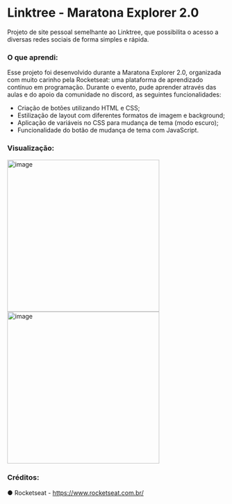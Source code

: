 # Linktree - Maratona Explorer 2.0

Projeto de site pessoal semelhante ao Linktree, que possibilita o acesso a diversas redes sociais de forma simples e rápida.

### O que aprendi:

Esse projeto foi desenvolvido durante a Maratona Explorer 2.0, organizada com muito carinho pela Rocketseat: uma plataforma de
aprendizado contínuo em programação. Durante o evento, pude aprender através das aulas e do apoio da comunidade no discord, as seguintes funcionalidades:

- Criação de botões utilizando HTML e CSS;
- Estilização de layout com diferentes formatos de imagem e background;
- Aplicação de variáveis no CSS para mudança de tema (modo escuro);
- Funcionalidade do botão de mudança de tema com JavaScript.

### Visualização:

<img height="350" alt="image" src="https://user-images.githubusercontent.com/106192001/179662160-66bab5b7-7592-4fd4-943b-48ae24d02626.png"> <img height="350" alt="image" src="https://user-images.githubusercontent.com/106192001/179662230-181ffe32-8fc3-4a57-a52e-bf6732d27ed6.png">

### Créditos:

● Rocketseat - https://www.rocketseat.com.br/
